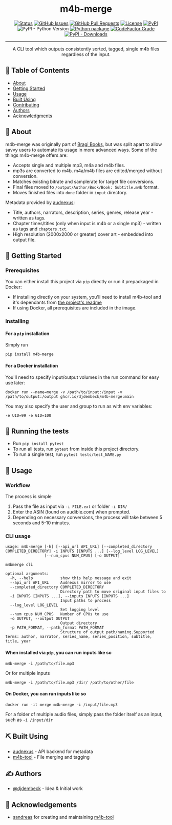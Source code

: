 
<h1 align="center">m4b-merge</h1>

<div align="center">

[![Status](https://img.shields.io/badge/status-active-success.svg)]()
[![GitHub Issues](https://img.shields.io/github/issues/djdembeck/m4b-merge.svg)](https://github.com/djdembeck/m4b-merge/issues)
[![GitHub Pull Requests](https://img.shields.io/github/issues-pr/djdembeck/m4b-merge.svg)](https://github.com/djdembeck/m4b-merge/pulls)
[![License](https://img.shields.io/github/license/djdembeck/m4b-merge)](https://github.com/djdembeck/m4b-merge/blob/develop/LICENSE)
[![PyPI](https://img.shields.io/pypi/v/m4b-merge)](https://pypi.org/project/m4b-merge/)
![PyPI - Python Version](https://img.shields.io/pypi/pyversions/m4b-merge?style=flat)
[![Python package](https://github.com/djdembeck/m4b-merge/actions/workflows/build.yml/badge.svg)](https://github.com/djdembeck/m4b-merge/actions/workflows/build.yml)
[![CodeFactor Grade](https://img.shields.io/codefactor/grade/github/djdembeck/m4b-merge)](https://www.codefactor.io/repository/github/djdembeck/m4b-merge)
[![PyPI - Downloads](https://img.shields.io/pypi/dm/m4b-merge)](https://pypi.org/project/m4b-merge/)

</div>

---

<p align="center"> A CLI tool which outputs consistently sorted, tagged, single m4b files regardless of the input.
    <br> 
</p>

## 📝 Table of Contents

- [About](#about)
- [Getting Started](#getting_started)
- [Usage](#usage)
- [Built Using](#built_using)
- [Contributing](../CONTRIBUTING.md)
- [Authors](#authors)
- [Acknowledgments](#acknowledgement)

## 🧐 About <a name = "about"></a>

m4b-merge was originally part of [Bragi Books](https://github.com/djdembeck/bragibooks), but was split apart to allow savvy users to automate its usage in more advanced ways. Some of the things m4b-merge offers are:

- Accepts single and multiple mp3, m4a and m4b files.
- mp3s are converted to m4b. m4a/m4b files are edited/merged without conversion.
- Matches existing bitrate and samplerate for target file conversions.
- Final files moved to `/output/Author/Book/Book: Subtitle.m4b` format.
- Moves finished files into `done` folder in `input` directory.

Metadata provided by [audnexus](https://github.com/laxamentumtech/audnexus):

- Title, authors, narrators, description, series, genres, release year - written as tags.
- Chapter times/titles (only when input is m4b or a single mp3) - written as tags and `chapters.txt`.
- High resolution (2000x2000 or greater) cover art - embedded into output file.

## 🏁 Getting Started <a name = "getting_started"></a>

### Prerequisites

You can either install this project via `pip` directly or run it prepackaged in Docker:
- If installing directly on your system, you'll need to install m4b-tool and it's dependants from [the project's readme](https://github.com/sandreas/m4b-tool#installation)
- If using Docker, all prerequisites are included in the image.

### Installing

#### For a `pip` installation

Simply run

```
pip install m4b-merge
```

#### For a Docker installation

You'll need to specify input/output volumes in the run command for easy use later:

```
docker run --name=merge -v /path/to/input:/input -v /path/to/output:/output ghcr.io/djdembeck/m4b-merge:main
```

You may also specify the user and group to run as with env variables:

```
-e UID=99 -e GID=100
```

## 🔧 Running the tests <a name = "tests"></a>

- Run `pip install pytest`
- To run all tests, run `pytest` from inside this project directory.
- To run a single test, run `pytest tests/test_NAME.py`

## 🎈 Usage <a name="usage"></a>

### Workflow
The process is simple
1. Pass the file as input via `-i FILE.ext` or folder `-i DIR/`
2. Enter the ASIN (found on audible.com) when prompted.
3. Depending on necessary conversions, the process will take between 5 seconds and 5-10 minutes.

### CLI usage
```
usage: m4b-merge [-h] [--api_url API_URL] [--completed_directory COMPLETED_DIRECTORY] -i INPUTS [INPUTS ...] [--log_level LOG_LEVEL]
                 [--num_cpus NUM_CPUS] [-o OUTPUT]

m4bmerge cli

optional arguments:
  -h, --help            show this help message and exit
  --api_url API_URL     Audnexus mirror to use
  --completed_directory COMPLETED_DIRECTORY
                        Directory path to move original input files to
  -i INPUTS [INPUTS ...], --inputs INPUTS [INPUTS ...]
                        Input paths to process
  --log_level LOG_LEVEL
                        Set logging level
  --num_cpus NUM_CPUS   Number of CPUs to use
  -o OUTPUT, --output OUTPUT
                        Output directory
  -p PATH_FORMAT, --path_format PATH_FORMAT
                        Structure of output path/naming.Supported terms: author, narrator, series_name, series_position, subtitle, title, year

```

#### When installed via `pip`, you can run inputs like so

```
m4b-merge -i /path/to/file.mp3
```

Or for multiple inputs

```
m4b-merge -i /path/to/file.mp3 /dir/ /path/to/other/file
```

#### On Docker, you can run inputs like so

```
docker run -it merge m4b-merge -i /input/file.mp3
```

For a folder of multiple audio files, simply pass the folder itself as an input, such as `-i /input/dir`

## ⛏️ Built Using <a name = "built_using"></a>

- [audnexus](https://github.com/laxamentumtech/audnexus) - API backend for metadata
- [m4b-tool](https://github.com/sandreas/m4b-tool) - File merging and tagging

## ✍️ Authors <a name = "authors"></a>

- [@djdembeck](https://github.com/djdembeck) - Idea & Initial work

## 🎉 Acknowledgements <a name = "acknowledgement"></a>

- [sandreas](https://github.com/sandreas) for creating and maintaining [m4b-tool](https://github.com/sandreas/m4b-tool)